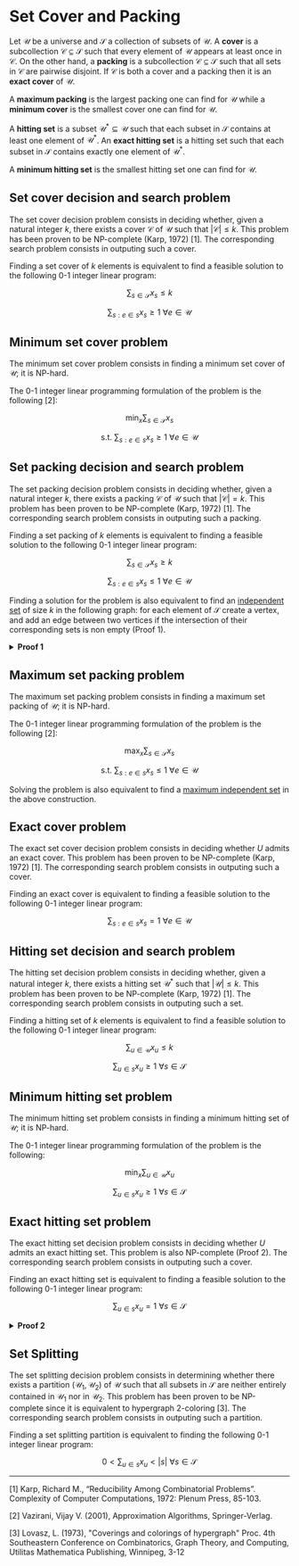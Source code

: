 # Set Cover and Packing

Let $\mathcal{U}$ be a universe and $\mathcal{S}$ a collection of subsets of $\mathcal{U}$. A __cover__ is a subcollection $\mathcal{C} \subseteq \mathcal{S}$ such that every element of $\mathcal{U}$ appears at least once in $\mathcal{C}$. On the other hand, a __packing__ is a subcollection $\mathcal{C} \subseteq \mathcal{S}$ such that all sets in $\mathcal{C}$ are pairwise disjoint. If $\mathcal{C}$ is both a cover and a packing then it is an __exact cover__ of $\mathcal{U}$.

A __maximum packing__ is the largest packing one can find for $\mathcal{U}$ while a __minimum cover__ is the smallest cover one can find for $\mathcal{U}$.

A __hitting set__ is a subset $\mathcal{U}^* \subseteq \mathcal{U}$ such that each subset in $\mathcal{S}$ contains at least one element of $\mathcal{U}^*$. An __exact hitting set__ is a hitting set such that each subset in $\mathcal{S}$ contains exactly one element of $\mathcal{U}^*$.

A __minimum hitting set__ is the smallest hitting set one can find for $\mathcal{U}$.

## Set cover decision and search problem

The set cover decision problem consists in deciding whether, given a natural integer $k$, there exists a cover $\mathcal{C}$ of $\mathcal{U}$ such that $|\mathcal{C}| \leq k$. This problem has been proven to be NP-complete (Karp, 1972) [1]. The corresponding search problem consists in outputing such a cover.

Finding a set cover of $k$ elements is equivalent to find a feasible solution to the following 0-1 integer linear program:

$$\sum_{s \in \mathcal{S}} x_s \leq k$$

$$\sum_{s:e \in s} x_s \geq 1 \  \forall e \in \mathcal{U} $$

## Minimum set cover problem

The minimum set cover problem consists in finding a minimum set cover of $\mathcal{U}$; it is NP-hard.

The 0-1 integer linear programming formulation of the problem is the following [2]:

$$\min_x \sum_{s \in \mathcal{S}} x_s $$

$$\text{s.t. } \sum_{s:e \in s} x_s \geq 1 \  \forall e \in \mathcal{U} $$


## Set packing decision and search problem

The set packing decision problem consists in deciding whether, given a natural integer $k$, there exists a packing $\mathcal{C}$ of $\mathcal{U}$ such that $|\mathcal{C}| = k$. This problem has been proven to be NP-complete (Karp, 1972) [1]. The corresponding search problem consists in outputing such a packing.

Finding a set packing of $k$ elements is equivalent to finding a feasible solution to the following 0-1 integer linear program:

$$\sum_{s \in \mathcal{S}} x_s \geq k$$

$$\sum_{s:e \in s} x_s \leq 1 \  \forall e \in \mathcal{U} $$

Finding a solution for the problem is also equivalent to find an [independent set](../indset#independent-set-search-and-decision-problem) of size $k$ in the following graph: for each element of $\mathcal{S}$ create a vertex, and add an edge between two vertices if the intersection of their corresponding sets is non empty (Proof 1).

<details class="arithmatex"> <summary><b>Proof 1</b></summary> 
<ul>
<li> If there exists an independent set \(I\) of size \(k\) in the graph then any pair of vertices in \(I\) is not connected which implies that their respective sets are disjoints.</li>
<li> If there is no such set then for any subcollection of \(k\) elements of \(\mathcal{S}\), at least one pair of set is not disjoint.</li>
</ul> </details>

## Maximum set packing problem

The maximum set packing problem consists in finding a maximum set packing of $\mathcal{U}$; it is NP-hard.

The 0-1 integer linear programming formulation of the problem is the following [2]:

$$\max_x \sum_{s \in \mathcal{S}} x_s $$

$$\text{s.t. } \sum_{s:e \in s} x_s \leq 1 \  \forall e \in \mathcal{U} $$

Solving the problem is also equivalent to find 
a [maximum independent set](../indset#maximum-independent-set-problem-and-independence-number) in the above construction.

## Exact cover problem

The exact set cover decision problem consists in deciding whether $U$ admits an exact cover. This problem has been proven to be NP-complete (Karp, 1972) [1]. The corresponding search problem consists in outputing such a cover.

Finding an exact cover is equivalent to finding a feasible solution to the following 0-1 integer linear program:

$$\sum_{s:e \in s} x_s = 1 \  \forall e \in \mathcal{U} $$

## Hitting set decision and search problem

The hitting set decision problem consists in deciding whether, given a natural integer $k$, there exists a hitting set $\mathcal{U}^*$ such that $|\mathcal{U}| \leq k$. This problem has been proven to be NP-complete (Karp, 1972) [1]. The corresponding search problem consists in outputing such a set.

Finding a hitting set of $k$ elements is equivalent to find a feasible solution to the following 0-1 integer linear program:

$$\sum_{u \in \mathcal{U}} x_u \leq k$$

$$\sum_{u \in s} x_u \geq 1 \  \forall s \in \mathcal{S} $$

## Minimum hitting set problem

The minimum hitting set problem consists in finding a minimum hitting set of $\mathcal{U}$; it is NP-hard.

The 0-1 integer linear programming formulation of the problem is the following:

$$\min_x \sum_{u \in \mathcal{U}} x_u $$

$$\sum_{u \in s} x_u \geq 1 \  \forall s \in \mathcal{S} $$

## Exact hitting set problem

The exact hitting set decision problem consists in deciding whether $U$ admits an exact hitting set. This problem is also NP-complete (Proof 2). The corresponding search problem consists in outputing such a cover.

Finding an exact hitting set is equivalent to finding a feasible solution to the following 0-1 integer linear program:

$$\sum_{u \in s} x_u = 1 \  \forall s \in \mathcal{S} $$

<details class="arithmatex">
  <summary><b>Proof 2</b></summary>
  The exact hitting set problem is trivially in NP as we can linearly iterate over \(\mathcal{S}\) to verify a solution.

  To prove that it is NP-hard, we will build a reduction from the [exact set cover problem](#exact-cover-problem):

  Let \(\langle \mathcal{U}, \mathcal{S} \rangle\) be an instance of exact set cover. Let \[\mathcal{S}'= \{\{s: u \in s\ |\ s \in S\} \ |\  u\in \mathcal{U}\}\]

  That is, for each element in the universe build a set containing all the subsets of \(\mathcal{S}\) that contain it.
  <ul>
  <li> Define the following function on the input: \[f(\langle \mathcal{U}, \mathcal{S} \rangle) = \langle \mathcal{S}, \mathcal{S}'\rangle\] </li>

  <li> If \( \langle \mathcal{S}, \mathcal{S}'\rangle \in \textup{EXACTHITTINGSET} \), then there exists a subset  \( \mathcal{S}^* \) such that each subset in \(\mathcal{S}'\) contains exactly one element of \(\mathcal{S}^* \). This means by definition of \(\mathcal{S}'\), that for every \(u \in \mathcal{U}\) there is exactly one set  \(s \in \mathcal{S}^* \) such that \(u \in s\). This implies that \(\mathcal{S}^* \) is an exact set cover of $\mathcal{U}$ and therefore, that \( \langle \mathcal{U}, \mathcal{S}\rangle \in \textup{EXACTCOVER}\). </li>
  <li> If 
  \(\langle \mathcal{U}, \mathcal{S}\rangle \in \textup{EXACTCOVER} \), then there exists a subscollection \( \mathcal{C} \subseteq \mathcal{S} \) such that every \( u \in \mathcal{U} \) is contained in exactly one element of \(\mathcal{C}\). This means that each element of \(\mathcal{S}'\) contains exactly one element of \(\mathcal{C}\). Therefore, \(\mathcal{C}\) is an exact hitting set and \(\langle \mathcal{S}, \mathcal{S}'\rangle \in \textup{EXACTHITTINGSET}\). </li>
  </ul>
</details>

## Set Splitting

The set splitting decision problem consists in determining whether there exists a partition $(\mathcal{U}_1, \mathcal{U}_2)$ of $\mathcal{U}$ such that all subsets in $\mathcal{S}$ are neither entirely contained in $\mathcal{U}_1$ nor in  $\mathcal{U}_2$. This problem has been proven to be NP-complete since it is equivalent to hypergraph 2-coloring [3]. The corresponding search problem consists in outputing such a partition.

Finding a set splitting partition is equivalent to finding  the following 0-1 integer linear program:

$$ 0 < \sum_{u \in s} x_u < |s| \: \forall s \in \mathcal{S}$$

---

[1] Karp, Richard M., “Reducibility Among Combinatorial Problems”.
Complexity of Computer Computations, 1972: Plenum Press, 85-103.

[2] Vazirani, Vijay V. (2001), Approximation Algorithms, Springer-Verlag.

[3] Lovasz, L. (1973), "Coverings and colorings of hypergraph" Proc. 4th Southeastern Conference on Combinatorics, Graph Theory, and Computing, Utilitas Mathematica Publishing, Winnipeg, 3-12